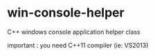 win-console-helper
==================

C++ windows console application helper class

important : you need C++11 compiler (ie: VS2013)
